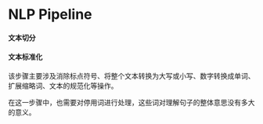 # NLP Pipeline

#### 文本切分

#### 文本标准化

该步骤主要涉及消除标点符号、将整个文本转换为大写或小写、数字转换成单词、扩展缩略词、文本的规范化等操作。

在这一步骤中，也需要对停用词进行处理，这些词对理解句子的整体意思没有多大的意义。


